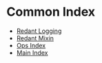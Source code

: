 # Common Index

* [Redant Logging](./logging.md)
* [Redant Mixin](./mixin.md)
* [Ops Index](./Ops/README.md)
* [Main Index](../README.md)
